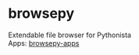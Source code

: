 browsepy
========

Extendable file browser for Pythonista<br>
Apps: [browsepy-apps][]

  [browsepy-apps]: https://github.com/Vik2015/browsepy-apps/
